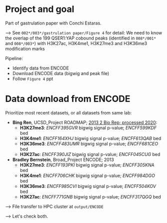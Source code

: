 # Project and goal

Part of gastrulation paper with Conchi Estaras.

--> See `002*/003*/gastrulation paper/Figure 4` for detail: We need to know the overlap of the 199 QSER1:YAP cobound peaks (identified in `008*/001*` and `008*/003*`) with H3K27ac, H3K4me1, H3K27me3 and H3K36me3 modification marks

Pipeline:
- Identify data from ENCODE
- Download ENCODE data (bigwig and peak file)
- Follow `Figure 4` ppt

# Data download from ENCODE

Prioritize most recent datasets, or all datasets from same lab:
- **Bing Ren**, UCSD_Project ROADMAP; [2013 2 Bio Rep; processed 2020](https://www.encodeproject.org/experiments/ENCSR928HYM/):
    - **H3K27me3**: *ENCFF395GVR* bigwig signal p-value; *ENCFF599KDF* bed
    - **H3K4me1**:  *ENCFF164XHJ* bigwig signal p-value; *ENCFF613QAB* bed
    - **H3K36me3**: *ENCFF483UMR* bigwig signal p-value; *ENCFF681CEO* bed
    - **H3K27ac**:  *ENCFF390JIZ* bigwig signal p-value; *ENCFF045CUG* bed
- **Bradley Bernstein**, Broad_Project ENCODE; 2013
    - **H3K27me3**: *ENCFF193PKI* bigwig signal p-value; *ENCFF305KNA* bed
    - **H3K4me1**:  *ENCFF706CHK* bigwig signal p-value; *ENCFF984DGO* bed
    - **H3K36me3**: *ENCFF985CVI* bigwig signal p-value; *ENCFF504KOV* bed
    - **H3K27ac**:  *ENCFF771GNB* bigwig signal p-value; *ENCFF317QGQ* bed


--> File transfer to HPC cluster at `output/ENCODE`

--> Let's check both.





